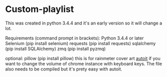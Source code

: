 # Custom-playlist

This was created in python 3.4.4 and it's an early version so it will change a lot.

Requirements (command prompt in brackets):
Python 3.4.4 or later
Selenium (pip install selenium)
requests (pip install requests)
sqlalchemy (pip install SQLAlchemy)
zmq (pip install pyzmq)

optional:
pillow (pip install pillow) this is for rainmeter cover art
[autoit](https://www.autoitscript.com/site/) if you want to change the volume of chrome instance with keyboard keys. The file also needs to be compiled but it's prety easy with autoit.
